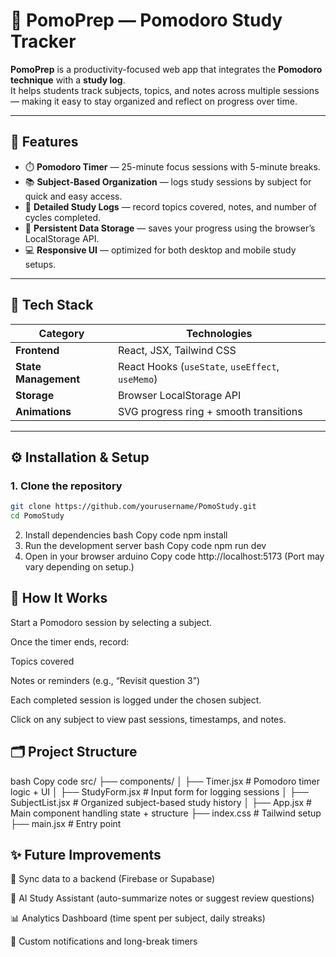 # 🧠 PomoPrep — Pomodoro Study Tracker

**PomoPrep** is a productivity-focused web app that integrates the **Pomodoro technique** with a **study log**.  
It helps students track subjects, topics, and notes across multiple sessions — making it easy to stay organized and reflect on progress over time.

---

## 🚀 Features

- ⏱️ **Pomodoro Timer** — 25-minute focus sessions with 5-minute breaks.
- 📚 **Subject-Based Organization** — logs study sessions by subject for quick and easy access.
- 📝 **Detailed Study Logs** — record topics covered, notes, and number of cycles completed.
- 💾 **Persistent Data Storage** — saves your progress using the browser’s LocalStorage API.
- 💻 **Responsive UI** — optimized for both desktop and mobile study setups.

---

## 🧩 Tech Stack

| Category | Technologies |
|-----------|---------------|
| **Frontend** | React, JSX, Tailwind CSS |
| **State Management** | React Hooks (`useState`, `useEffect`, `useMemo`) |
| **Storage** | Browser LocalStorage API |
| **Animations** | SVG progress ring + smooth transitions |
---

## ⚙️ Installation & Setup

### 1. Clone the repository
```bash
git clone https://github.com/yourusername/PomoStudy.git
cd PomoStudy
```
2. Install dependencies
bash
Copy code
npm install
3. Run the development server
bash
Copy code
npm run dev
4. Open in your browser
arduino
Copy code
http://localhost:5173
(Port may vary depending on setup.)

## 🧠 How It Works
Start a Pomodoro session by selecting a subject.

Once the timer ends, record:

Topics covered

Notes or reminders (e.g., “Revisit question 3”)

Each completed session is logged under the chosen subject.

Click on any subject to view past sessions, timestamps, and notes.

## 🗂️ Project Structure
bash
Copy code
src/
 ├── components/
 │    ├── Timer.jsx          # Pomodoro timer logic + UI
 │    ├── StudyForm.jsx      # Input form for logging sessions
 │    ├── SubjectList.jsx    # Organized subject-based study history
 │
 ├── App.jsx                 # Main component handling state + structure
 ├── index.css               # Tailwind setup
 ├── main.jsx                # Entry point

## ✨ Future Improvements
🔁 Sync data to a backend (Firebase or Supabase)

💬 AI Study Assistant (auto-summarize notes or suggest review questions)

📊 Analytics Dashboard (time spent per subject, daily streaks)

🔔 Custom notifications and long-break timers
